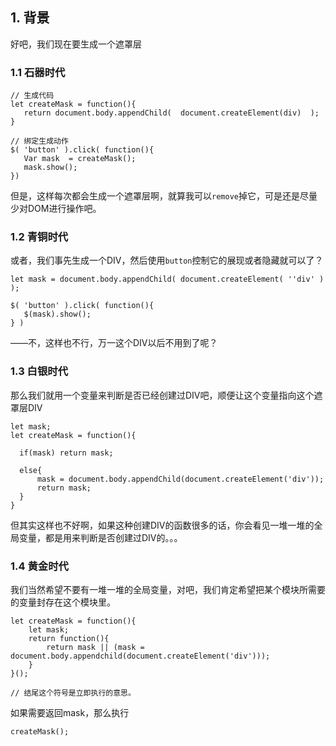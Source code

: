 ## 1. 背景
好吧，我们现在要生成一个遮罩层

### 1.1 石器时代
```
// 生成代码
let createMask = function(){
   return document.body.appendChild(  document.createElement(div)  );
}

// 绑定生成动作
$( 'button' ).click( function(){
   Var mask  = createMask();
   mask.show();
})
```
但是，这样每次都会生成一个遮罩层啊，就算我可以`remove`掉它，可是还是尽量少对DOM进行操作吧。

### 1.2 青铜时代
或者，我们事先生成一个DIV，然后使用`button`控制它的展现或者隐藏就可以了？
```
let mask = document.body.appendChild( document.createElement( ''div' ) );
 
$( 'button' ).click( function(){
   $(mask).show();
} )
```
——不，这样也不行，万一这个DIV以后不用到了呢？

### 1.3 白银时代

那么我们就用一个变量来判断是否已经创建过DIV吧，顺便让这个变量指向这个遮罩层DIV
```
let mask;
let createMask = function(){

  if(mask) return mask;
  
  else{
      mask = document.body.appendChild(document.createElement('div'));
      return mask;
  }
}
```
但其实这样也不好啊，如果这种创建DIV的函数很多的话，你会看见一堆一堆的全局变量，都是用来判断是否创建过DIV的。。。

### 1.4 黄金时代
我们当然希望不要有一堆一堆的全局变量，对吧，我们肯定希望把某个模块所需要的变量封存在这个模块里。
```
let createMask = function(){
    let mask;
    return function(){
        return mask || (mask = document.body.appendchild(document.createElement('div')));
    }
}();

// 结尾这个符号是立即执行的意思。
```
如果需要返回mask，那么执行
```
createMask();
```

